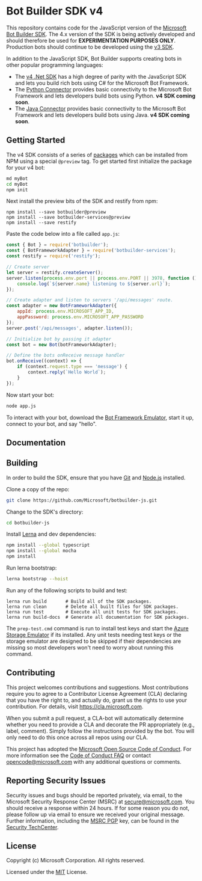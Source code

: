 # Bot Builder SDK v4

This repository contains code for the JavaScript version of the [Microsoft Bot Builder SDK](https://github.com/Microsoft/BotBuilder). The 4.x version of the SDK is being actively developed and should therefore be used for **EXPERIMENTATION PURPOSES ONLY**. Production bots should continue to be developed using the [v3 SDK](https://github.com/Microsoft/BotBuilder/tree/master/Node).

In addition to the JavaScript SDK, Bot Builder supports creating bots in other popular programming languages:

- The [v4 .Net SDK](https://github.com/Microsoft/botbuilder-dotnet) has a high degree of parity with the JavaScript SDK and lets you build rich bots using C# for the Microsoft Bot Framework.
- The [Python Connector](https://github.com/Microsoft/botbuilder-python) provides basic connectivity to the Microsoft Bot Framework and lets developers build bots using Python. **v4 SDK coming soon**.
- The [Java Connector](https://github.com/Microsoft/botbuilder-java) provides basic connectivity to the Microsoft Bot Framework and lets developers build bots using Java. **v4 SDK coming soon**.


## Getting Started

The v4 SDK consists of a series of [packages](/libraries) which can be installed from NPM using a special `@preview` tag. To get started first initialize the package for your v4 bot:

```bash
md myBot
cd myBot
npm init
```

Next install the preview bits of the SDK and restify from npm:

```bast
npm install --save botbuilder@preview
npm install --save botbuilder-services@preview
npm install --save restify
```

Paste the code below into a file called `app.js`:

```JavaScript
const { Bot } = require('botbuilder');
const { BotFrameworkAdapter } = require('botbuilder-services');
const restify = require('restify');

// Create server
let server = restify.createServer();
server.listen(process.env.port || process.env.PORT || 3978, function () {
    console.log(`${server.name} listening to ${server.url}`);
});

// Create adapter and listen to servers '/api/messages' route.
const adapter = new BotFrameworkAdapter({ 
    appId: process.env.MICROSOFT_APP_ID, 
    appPassword: process.env.MICROSOFT_APP_PASSWORD 
});
server.post('/api/messages', adapter.listen());

// Initialize bot by passing it adapter
const bot = new Bot(botFrameworkAdapter);

// Define the bots onReceive message handler
bot.onReceive((context) => {
    if (context.request.type === 'message') {
        context.reply(`Hello World`);
    }
});
```

Now start your bot:

```bash
node app.js
```

To interact with your bot, download the [Bot Framework Emulator](https://emulator.botframework.com/), start it up, connect to your bot, and say "hello".

## Documentation


## Building

In order to build the SDK, ensure that you have [Git](https://git-scm.com/downloads) and [Node.js](https://nodejs.org/en/) installed.

Clone a copy of the repo:

```bash
git clone https://github.com/Microsoft/botbuilder-js.git
```

Change to the SDK's directory:

```bash
cd botbuilder-js
```

Install [Lerna](https://lernajs.io/) and dev dependencies:

```bash
npm install --global typescript
npm install --global mocha
npm install
```

Run lerna bootstrap:

```bash
lerna bootstrap --hoist
```

Run any of the following scripts to build and test:

```
lerna run build       # Build all of the SDK packages.
lerna run clean       # Delete all built files for SDK packages.
lerna run test        # Execute all unit tests for SDK packages.
lerna run build-docs  # Generate all documentation for SDK packages.    
```

The `prep-test.cmd` command is run to install test keys and start the [Azure Storage Emulator](https://docs.microsoft.com/en-us/azure/storage/common/storage-use-emulator) if its installed. Any unit tests needing test keys or the storage emulator are designed to be skipped if their dependencies are missing so most developers won't need to worry about running this command. 

## Contributing

This project welcomes contributions and suggestions.  Most contributions require you to agree to a
Contributor License Agreement (CLA) declaring that you have the right to, and actually do, grant us
the rights to use your contribution. For details, visit https://cla.microsoft.com.

When you submit a pull request, a CLA-bot will automatically determine whether you need to provide
a CLA and decorate the PR appropriately (e.g., label, comment). Simply follow the instructions
provided by the bot. You will only need to do this once across all repos using our CLA.

This project has adopted the [Microsoft Open Source Code of Conduct](https://opensource.microsoft.com/codeofconduct/).
For more information see the [Code of Conduct FAQ](https://opensource.microsoft.com/codeofconduct/faq/) or
contact [opencode@microsoft.com](mailto:opencode@microsoft.com) with any additional questions or comments.

## Reporting Security Issues

Security issues and bugs should be reported privately, via email, to the Microsoft Security
Response Center (MSRC) at [secure@microsoft.com](mailto:secure@microsoft.com). You should
receive a response within 24 hours. If for some reason you do not, please follow up via
email to ensure we received your original message. Further information, including the
[MSRC PGP](https://technet.microsoft.com/en-us/security/dn606155) key, can be found in
the [Security TechCenter](https://technet.microsoft.com/en-us/security/default).

## License

Copyright (c) Microsoft Corporation. All rights reserved.

Licensed under the [MIT](https://github.com/Microsoft/vscode/blob/master/LICENSE.txt) License.

